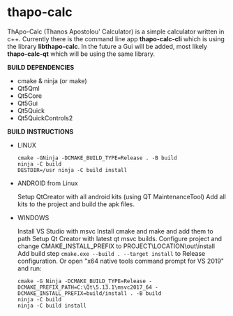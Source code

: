 # thapo-calc
ThApo-Calc (Thanos Apostolou' Calculator) is a simple calculator written in c++. Currently there is the command line app **thapo-calc-cli** which is using the library **libthapo-calc**. In the future a Gui will be added, most likely **thapo-calc-qt** which will be using the same library.


**BUILD DEPENDENCIES**
  - cmake & ninja (or make)
  - Qt5Qml
  - Qt5Core
  - Qt5Gui
  - Qt5Quick
  - Qt5QuickControls2

**BUILD INSTRUCTIONS**
  - LINUX
    ```
    cmake -GNinja -DCMAKE_BUILD_TYPE=Release . -B build
    ninja -C build
    DESTDIR=/usr ninja -C build install
    ```

  - ANDROID from Linux

    Setup QtCreator with all android kits (using QT MaintenanceTool)
    Add all kits to the project and build the apk files.

  - WINDOWS

    Install VS Studio with msvc
    Install cmake and make and add them to path
    Setup Qt Creator with latest qt msvc builds.
    Configure project and change CMAKE_INSTALL_PREFIX to PROJECT\LOCATION\out\install
    Add build step `cmake.exe --build . --target install` to Release configuration.
    Or open "x64 native tools command prompt for VS 2019" and run:
    ```
    cmake -G Ninja -DCMAKE_BUILD_TYPE=Release -DCMAKE_PREFIX_PATH=C:\Qt\5.13.1\msvc2017_64 -DCMAKE_INSTALL_PREFIX=build/install . -B build
    ninja -C build
    ninja -C build install
    ```